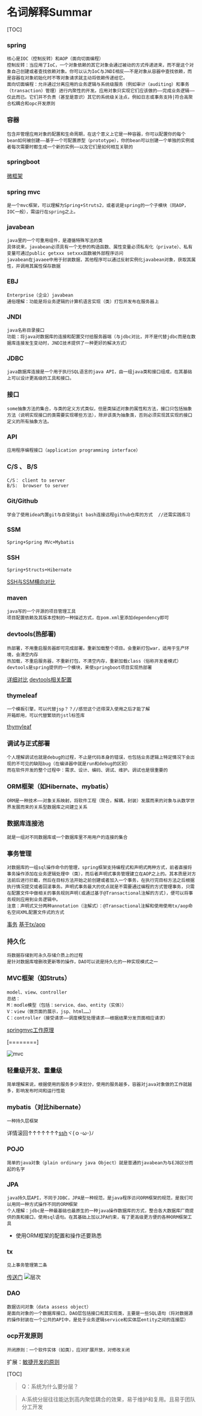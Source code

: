 
名词解释Summar
====
[TOC]
### spring
    核心是IOC（控制反转）和AOP（面向切面编程）
    控制反转：当应用了IoC，一个对象依赖的其它对象会通过被动的方式传递进来，而不是这个对象自己创建或者查找依赖对象。你可以认为IoC与JNDI相反——不是对象从容器中查找依赖，而是容器在对象初始化时不等对象请求就主动将依赖传递给它。
    面向切面编程：允许通过分离应用的业务逻辑与系统级服务（例如审计（auditing）和事务（transaction）管理）进行内聚性的开发。应用对象只实现它们应该做的——完成业务逻辑——仅此而已。它们并不负责（甚至是意识）其它的系统级关注点，例如日志或事务支持|符合高聚合松耦合和opc开发原则
### 容器
    包含并管理应用对象的配置和生命周期，在这个意义上它是一种容器，你可以配置你的每个bean如何被创建——基于一个可配置原型（prototype），你的bean可以创建一个单独的实例或者每次需要时都生成一个新的实例——以及它们是如何相互关联的
### springboot
[微框架](http://www.cnblogs.com/ityouknow/p/5662753.html "微框架")
### spring mvc
    是一个mvc框架，可以理解为Spring+Struts2，或者说是spring的一个子模块（同AOP，IOC一般），需运行在spring之上。
### javabean
    java里的一个可重用组件，是遵循特殊写法的类
    具体说来，javabean必须具有一个无参的构造函数、属性变量必须私有化（private）、私有变量可通过public getxxx setxxx函数被外部程序访问
    javabean在javaee中用于封装数据，其他程序可以通过反射实例化javabean对象，获取其属性，并调用其属性保存数据

### EBJ
    Enterprise（企业）javabean
    通俗理解：功能是将业务逻辑的计算机语言实现（类）打包并发布在服务器上
### JNDI
    java名称目录接口
    功能：将java对数据库的连接和配置交付给服务器端（与jdbc对比，并不是代替jdbc而是在数据库连接发生变动时，JNDI技术提供了一种更好的解决方式）
### JDBC
    java数据库连接是一个用于执行SQL语言的java API，由一组java类和接口组成，在其基础上可以设计更高级的工具和接口。
### 接口
    some抽象方法的集合，与类的定义方式类似，但是类描述对象的属性和方法，接口只包括抽象方法（说明实现接口的类需要实现哪些方法），除非该类为抽象类，否则必须实现其实现的接口定义的所有抽象方法。
### API
    应用程序编程接口（application programming interface）
### C/S 、 B/S
    C/S： client to server 
    B/S:  browser to server
### Git/Github
    学会了使用idea内置git与自安装git bash连接远程github仓库的方式  //还需实践练习
### SSM
    Spring+Spring MVc+Mybatis
<h3 id="1">SSH</h3>

    Spring+Structs+Hibernate
[SSH与SSM横向对比](https://www.cnblogs.com/justdoitba/p/8184122.html "SSH与SSM横向对比")
### maven
    java写的一个开源的项目管理工具
    项目配置依赖及其版本控制的一种描述方式，在pom.xml里添加dependency即可
### devtools(热部署)
    热部署，不用重启服务器即可完成部署。重新加载整个项目。会重新打包war，适用于生产环境，会清空内存
    热加载，不重启服务器，不重新打包，不清空内存，重新加载class（俗称开发者模式）
    devtools是spring提供的一个模块，来使springboot项目实现热部署
[详细对比](http://www.cnblogs.com/ptqueen/p/8384898.html "详细对比")
[devtools相关配置](https://www.cnblogs.com/TechSnail/p/7690829.html "devtools相关配置")
### thymeleaf
    一个模板引擎，可以代替jsp？？//感觉这个还得深入使用之后才能了解
    开箱即用，可以代替繁琐的jstl标签库
[thymyleaf](http://www.cnblogs.com/jiangbei/p/8462294.html "thymyleaf")
### 调试与正式部署
    个人理解调试也就是debug的过程，不止是代码本身的错误，也包括业务逻辑上特定情况下会出现的不可见的缺陷bug（在编译器中就是run和debug的区别）
    而在软件开发的整个过程中：需求、设计、编码、调试、维护。调试也是很重要的
### ORM框架（如Hibernate、mybatis）
    ORM是一种技术——对象关系映射，将软件工程（聚合，解耦，封装）发展而来的对象与从数学世界发展而来的关系型数据库之间建立关系
### 数据库连接池
    就是一组对不同数据库或一个数据库里不用用户的连接的集合

<h3 id="2"> 事务管理</h3>

    对数据库的一组sql操作命令的管理，spring框架支持编程式和声明式两种方式，前者直接将事务操作添加在业务逻辑处理中（类），而后者声明式事务管理建立在AOP之上的。其本质是对方法前后进行拦截，然后在目标方法开始之前创建或者加入一个事务，在执行完目标方法之后根据执行情况提交或者回滚事务。声明式事务最大的优点就是不需要通过编程的方式管理事务，只需在配置文件中做相关的事务规则声明(或通过基于@Transactional注解的方式)，便可以将事务规则应用到业务逻辑中。
    注意：声明式又分两种annotation（注解式）：@Transactional注解和使用使用tx/aop命名空间XML配置文件式的方式
[事务](https://blog.csdn.net/gloomy_114/article/details/62048335 "事务")
[基于tx/aop](https://blog.csdn.net/Or1n_559/article/details/52914752 "基于tx/aop")
### 持久化
    将数据存储到可永久存储介质上的过程
    是针对数据库增删改更新等的操作，DAO可以说是持久化的一种实现模式之一
### MVC框架（如Struts）
    model、view、controller
    总结：
    M：modle模型（包括：service、dao、entity（实体））
    V：view（做页面的展示，jsp、html……）
    C：controller（接受请求——调度模型处理请求——根据结果分发页面相应请求）
[springmvc工作原理](https://www.cnblogs.com/xiaoxi/p/6164383.html "springmvc工作原理")

[========]

![mvc](index_files/249993-20161212142542042-2117679195.jpg "mvc")


### 轻量级开发、重量级
    简单理解来说，根据使用的服务多少来划分，使用的服务越多，容器对java对象做的工作就越多，影响发布时间和运行性能
### mybatis（对比hibernate）
    一种持久层框架
详情滚回↑↑↑↑↑↑↑[ssh](#1)ヾ(ｏ･ω･)ﾉ

### POJO
    简单的java对象（plain ordinary java Object）就是普通的javabean为与EJB区分而起的名字
### JPA
    java持久层API，不同于JDBC，JPA是一种规范，是java程序访问ORM框架的规范，是我们可以用同一种方式操作不同的ORM框架
    个人理解：jdbc是一种最基础也最原生的一种java操作数据库的方式，整合各大数据库厂商提供的类和接口，使用sql语句。在其基础上加以JPA约束，有了更高级更方便的各种ORM框架工具
- 使用ORM框架的配置和操作还要熟悉
### tx
    见上事务管理第二条
[传送门](#2)
![层次](index_files/3bf33a87e950352adaa8264a5e43fbf2b3118ba2.jpg "层次")
### DAO
    数据访问对象（data assess object）
    是面向对象的一个数据库接口，DAO层包括接口和其实现类，主要是一些SQL语句（将对数据源的操作封装在一个公共的API中，是处于业务逻辑service和实体层entity之间的连接层）
### ocp开发原则
    开闭原则：一个软件实体（如类），应对扩展开放，对修改关闭
扩展：[敏捷开发的原则](https://blog.csdn.net/qq_16234613/article/details/54933742 "敏捷开发的原则")

[TOC]

>Q：系统为什么要分层？

>A:系统分层往往能达到高内聚低耦合的效果，易于维护和复用。且易于团队分工开发
